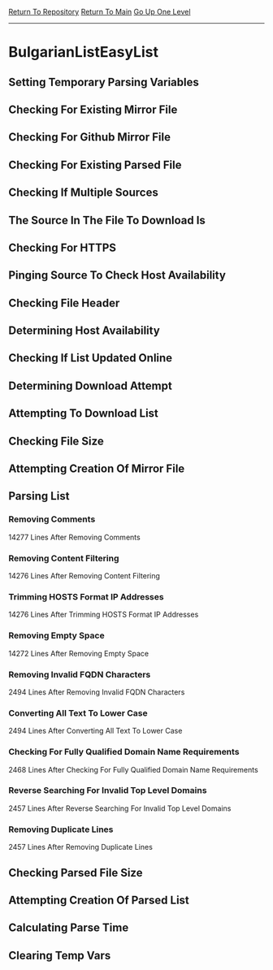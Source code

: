 [Return To Repository](https://github.com/deathbybandaid/piholeparser/)
[Return To Main](https://github.com/deathbybandaid/piholeparser/blob/master/RecentRunLogs/Mainlog.md)
[Go Up One Level](https://github.com/deathbybandaid/piholeparser/blob/master/RecentRunLogs/TopLevelScripts/30-Processing-External-Blacklists.md)
____________________________________
# BulgarianListEasyList
## Setting Temporary Parsing Variables
## Checking For Existing Mirror File
## Checking For Github Mirror File
## Checking For Existing Parsed File
## Checking If Multiple Sources
## The Source In The File To Download Is
## Checking For HTTPS
## Pinging Source To Check Host Availability
## Checking File Header
## Determining Host Availability
## Checking If List Updated Online
## Determining Download Attempt
## Attempting To Download List
## Checking File Size
## Attempting Creation Of Mirror File
## Parsing List
### Removing Comments
14277 Lines After Removing Comments
### Removing Content Filtering
14276 Lines After Removing Content Filtering
### Trimming HOSTS Format IP Addresses
14276 Lines After Trimming HOSTS Format IP Addresses
### Removing Empty Space
14272 Lines After Removing Empty Space
### Removing Invalid FQDN Characters
2494 Lines After Removing Invalid FQDN Characters
### Converting All Text To Lower Case
2494 Lines After Converting All Text To Lower Case
### Checking For Fully Qualified Domain Name Requirements
2468 Lines After Checking For Fully Qualified Domain Name Requirements
### Reverse Searching For Invalid Top Level Domains
2457 Lines After Reverse Searching For Invalid Top Level Domains
### Removing Duplicate Lines
2457 Lines After Removing Duplicate Lines
## Checking Parsed File Size
## Attempting Creation Of Parsed List
## Calculating Parse Time
## Clearing Temp Vars
